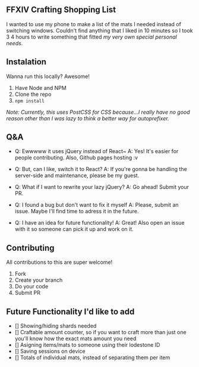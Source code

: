 ## FFXIV Crafting Shopping List
I wanted to use my phone to make a list of the mats I needed instead of switching windows.
Couldn't find anything that I liked in 10 minutes so I took 3 4 hours to write something that fitted _my very own special personal needs_.

## Instalation
Wanna run this locally? Awesome!
1. Have Node and NPM
2. Clone the repo
3. `npm install`

*Note:* _Currently, this uses PostCSS for CSS because…I really have no good reason other than I was lazy to think a better way for autoprefixer._


## Q&A
* Q: Ewwwww it uses jQuery instead of React~
  A: Yes! It's easier for people contributing. Also, Github pages hosting :v

* Q: But, can I like, switch it to React? 
  A: If you're gonna be handling the server-side and maintenance, please be my guest.

* Q: What if I want to rewrite your lazy jQuery?
  A: Go ahead! Submit your PR. 

* Q: I found a bug but don't want to fix it myself
  A: Please, submit an issue. Maybe I'll find time to adress it in the future.

* Q: I have an idea for future functionality!
  A: Great! Also open an issue with it so someone can pick it up and work on it.

## Contributing
All contributions to this are super welcome!
1. Fork
2. Create your branch
3. Do your code
4. Submit PR

## Future Functionality I'd like to add
- [] Showing/hiding shards needed
- [] Craftable amount counter, so if you want to craft more than just one you'll know how the exact mats amount you need
- [] Asigning items/mats to someone using their lodestone ID
- [] Saving sessions on device
- [] Totals of individual mats, instead of separating them per item

